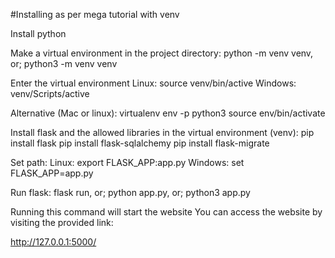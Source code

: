 #Installing as per mega tutorial with venv

Install python

Make a virtual environment in the project directory:
python -m venv venv, or;
python3 -m venv venv

Enter the virtual environment 
Linux: source venv/bin/active
Windows: venv/Scripts/active

Alternative (Mac or linux):
virtualenv env -p python3 
source env/bin/activate


Install flask and the allowed libraries in the virtual environment (venv):
pip install flask
pip install flask-sqlalchemy
pip install flask-migrate

Set path:
Linux: export FLASK_APP:app.py
Windows: set FLASK_APP=app.py

Run flask:
flask run, or;
python app.py, or;
python3 app.py

Running this command will start the website
You can access the website by visiting the provided link:

http://127.0.0.1:5000/
